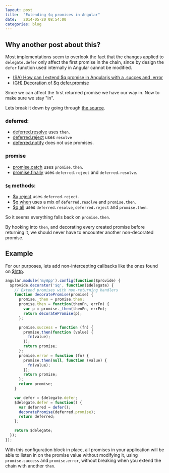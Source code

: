 ```yaml
---
layout: post
title:  "Extending $q promises in Angular"
date:   2014-05-20 08:54:00
categories: blog
---
```


## Why another post about this?
Most implementations seem to overlook the fact that the changes applied to
`delegate.defer` only affect the first promise in the chain, since
by design the `defer` function used internally in Angular cannot be modified.

* [(SA) How can I extend $q promise in Angularjs with a .succes and .error](http://stackoverflow.com/a/17889426)
* [(GH) Decoration of $q defer.promise](https://github.com/angular/angular.js/issues/5998)

Since we can affect the first returned promise we have our way in. Now to make
sure we stay "in".

Lets break it down by going through [the source](https://github.com/angular/angular.js/blob/master/src/ng/q.js).

### deferred:
* [deferred.resolve](https://github.com/angular/angular.js/blob/35e53ca649c60a27272cac38e4e9d686fb0c74f2/src/ng/q.js#L207-L223)
  uses `then`.
* [deferred.reject](https://github.com/angular/angular.js/blob/35e53ca649c60a27272cac38e4e9d686fb0c74f2/src/ng/q.js#L226-L228)
  uses `resolve`
* [deferred.notify](https://github.com/angular/angular.js/blob/35e53ca649c60a27272cac38e4e9d686fb0c74f2/src/ng/q.js#L231-L245)
  does not use promises.

### promise
* [promise.catch](https://github.com/angular/angular.js/blob/35e53ca649c60a27272cac38e4e9d686fb0c74f2/src/ng/q.js#L287-L289)
  uses `promise.then`.
* [promise.finally](https://github.com/angular/angular.js/blob/35e53ca649c60a27272cac38e4e9d686fb0c74f2/src/ng/q.js#L291-L326)
  uses `deferred.reject` and `deferred.resolve`.

### `$q` methods:
* [$q.reject](https://github.com/angular/angular.js/blob/35e53ca649c60a27272cac38e4e9d686fb0c74f2/src/ng/q.js#L384-L388)
  uses `deferred.reject`.
* [$q.when](https://github.com/angular/angular.js/blob/35e53ca649c60a27272cac38e4e9d686fb0c74f2/src/ng/q.js#L421-L467)
  uses a mix of `deferred.resolve` and `promise.then`.
* [$q.all](https://github.com/angular/angular.js/blob/35e53ca649c60a27272cac38e4e9d686fb0c74f2/src/ng/q.js#L495-L517)
  uses `deferred.resolve`, `deferred.reject` and `promise.then`.

So it seems everything falls back on `promise.then`.

By hooking into `then`,
and decorating every created promise before returning it, we should
never have to encounter another non-decorated promise.

## Example
For our purposes, lets add non-intercepting callbacks like the ones found on
[$http](https://github.com/angular/angular.js/blob/35e53ca649c60a27272cac38e4e9d686fb0c74f2/src/ng/http.js#L654-L666).

```js
angular.module('myApp').config(function($provide) {
  $provide.decorator('$q', function($delegate) {
    // Extend promises with non-returning handlers
    function decoratePromise(promise) {
      promise._then = promise.then;
      promise.then = function(thenFn, errFn) {
        var p = promise._then(thenFn, errFn);
        return decoratePromise(p);
      };

      promise.success = function (fn) {
        promise.then(function (value) {
          fn(value);
        });
        return promise;
      };
      promise.error = function (fn) {
        promise.then(null, function (value) {
          fn(value);
        });
        return promise;
      };
      return promise;
    }

    var defer = $delegate.defer;
    $delegate.defer = function() {
      var deferred = defer();
      decoratePromise(deferred.promise);
      return deferred;
    };

    return $delegate;
  });
});
```

With this configuration block in place, all promises in your application will
be able to listen in on the promise value without modifying it, using
`promise.success` and `promise.error`, without breaking when you extend the
chain with another `then`.
